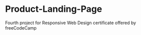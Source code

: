 # Product-Landing-Page
Fourth project for Responsive Web Design certificate offered by freeCodeCamp  

